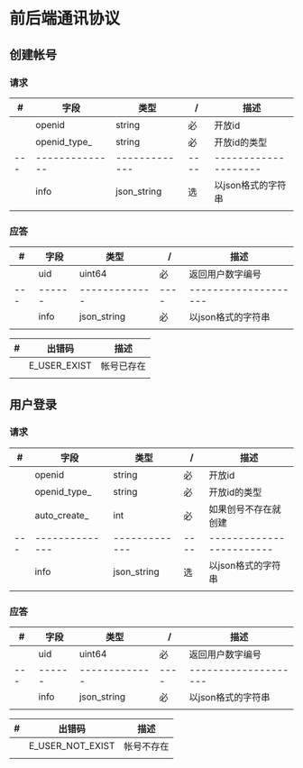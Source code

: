 # 前后端通讯协议 

## 创建帐号

### 请求
| # | 字段         | 类型        | /  | 描述               |
|---|--------------|-------------|----|--------------------|
|   | openid       | string      | 必 | 开放id             |
|   | openid_type_ | string      | 必 | 开放id的类型       |
|---|--------------|-------------|----|--------------------|
|   | info         | json_string | 选 | 以json格式的字符串 |
|   |              |             |    |                    |

### 应答
| # | 字段 | 类型        | /  | 描述               |
|---|------|-------------|----|--------------------|
|   | uid  | uint64      | 必 | 返回用户数字编号   |
|---|------|-------------|----|--------------------|
|   | info | json_string | 必 | 以json格式的字符串 |
|   |      |             |    |                    |

| # | 出错码       | 描述       |
|---|--------------|------------|
|   | E_USER_EXIST | 帐号已存在 |
|   |              |            |



## 用户登录

### 请求

| # | 字段         | 类型        | /  | 描述                   |
|---|--------------|-------------|----|------------------------|
|   | openid       | string      | 必 | 开放id                 |
|   | openid_type_ | string      | 必 | 开放id的类型           |
|   | auto_create_ | int         | 必 | 如果创号不存在就创建    |
|---|--------------|-------------|----|------------------------|
|   | info         | json_string | 选 | 以json格式的字符串     |
|   |              |             |    |                        |

### 应答
| # | 字段 | 类型        | /  | 描述               |
|---|------|-------------|----|--------------------|
|   | uid  | uint64      | 必 | 返回用户数字编号   |
|---|------|-------------|----|--------------------|
|   | info | json_string | 必 | 以json格式的字符串 |
|   |      |             |    |                    |

| # | 出错码           | 描述       |
|---|------------------|------------|
|   | E_USER_NOT_EXIST | 帐号不存在 |
|   |                  |            |


